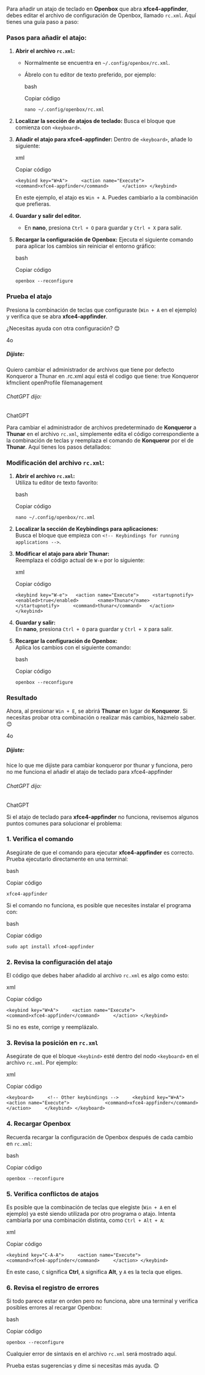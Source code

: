 

Para añadir un atajo de teclado en **Openbox** que abra **xfce4-appfinder**, debes editar el archivo de configuración de Openbox, llamado `rc.xml`. Aquí tienes una guía paso a paso:

### Pasos para añadir el atajo:

1.  **Abrir el archivo `rc.xml`:**
    
    -   Normalmente se encuentra en `~/.config/openbox/rc.xml`.
    -   Ábrelo con tu editor de texto preferido, por ejemplo:
        
        bash
        
        Copiar código
        
        `nano ~/.config/openbox/rc.xml`
    
2.  **Localizar la sección de atajos de teclado:** Busca el bloque que comienza con `<keyboard>`.
    
3.  **Añadir el atajo para xfce4-appfinder:** Dentro de `<keyboard>`, añade lo siguiente:
    
    xml
    
    Copiar código
    
    `<keybind key="W+A">     <action name="Execute">         <command>xfce4-appfinder</command>     </action> </keybind>`
    
    En este ejemplo, el atajo es `Win + A`. Puedes cambiarlo a la combinación que prefieras.
    
4.  **Guardar y salir del editor.**
    
    -   En **nano**, presiona `Ctrl + O` para guardar y `Ctrl + X` para salir.
5.  **Recargar la configuración de Openbox:** Ejecuta el siguiente comando para aplicar los cambios sin reiniciar el entorno gráfico:
    
    bash
    
    Copiar código
    
    `openbox --reconfigure`
    

### Prueba el atajo

Presiona la combinación de teclas que configuraste (`Win + A` en el ejemplo) y verifica que se abra **xfce4-appfinder**.

¿Necesitas ayuda con otra configuración? 😊

4o

##### Dijiste:

Quiero cambiar el administrador de archivos que tiene por defecto Konqueror a Thunar en .rc.xml aquí está el codigo que tiene: <!-- Keybindings for running applications --> <keybind key="W-e"> <action name="Execute"> <startupnotify> <enabled>true</enabled> <name>Konqueror</name> </startupnotify> <command>kfmclient openProfile filemanagement</command> </action> </keybind>

###### ChatGPT dijo:

ChatGPT

Para cambiar el administrador de archivos predeterminado de **Konqueror** a **Thunar** en el archivo `rc.xml`, simplemente edita el código correspondiente a la combinación de teclas y reemplaza el comando de **Konqueror** por el de **Thunar**. Aquí tienes los pasos detallados:

### Modificación del archivo `rc.xml`:

1.  **Abrir el archivo `rc.xml`:**  
    Utiliza tu editor de texto favorito:
    
    bash
    
    Copiar código
    
    `nano ~/.config/openbox/rc.xml`
    
2.  **Localizar la sección de Keybindings para aplicaciones:**  
    Busca el bloque que empieza con `<!-- Keybindings for running applications -->`.
    
3.  **Modificar el atajo para abrir Thunar:**  
    Reemplaza el código actual de `W-e` por lo siguiente:
    
    xml
    
    Copiar código
    
    `<keybind key="W-e">   <action name="Execute">     <startupnotify>       <enabled>true</enabled>       <name>Thunar</name>     </startupnotify>     <command>thunar</command>   </action> </keybind>`
    
4.  **Guardar y salir:**  
    En **nano**, presiona `Ctrl + O` para guardar y `Ctrl + X` para salir.
    
5.  **Recargar la configuración de Openbox:**  
    Aplica los cambios con el siguiente comando:
    
    bash
    
    Copiar código
    
    `openbox --reconfigure`
    

### Resultado

Ahora, al presionar `Win + E`, se abrirá **Thunar** en lugar de **Konqueror**. Si necesitas probar otra combinación o realizar más cambios, házmelo saber. 😊

4o

##### Dijiste:

hice lo que me dijiste para cambiar konqueror por thunar y funciona, pero no me funciona el añadir el atajo de teclado para xfce4-appfinder

###### ChatGPT dijo:

ChatGPT

Si el atajo de teclado para **xfce4-appfinder** no funciona, revisemos algunos puntos comunes para solucionar el problema:

### 1\. **Verifica el comando**

Asegúrate de que el comando para ejecutar **xfce4-appfinder** es correcto. Prueba ejecutarlo directamente en una terminal:

bash

Copiar código

`xfce4-appfinder`

Si el comando no funciona, es posible que necesites instalar el programa con:

bash

Copiar código

`sudo apt install xfce4-appfinder`

### 2\. **Revisa la configuración del atajo**

El código que debes haber añadido al archivo `rc.xml` es algo como esto:

xml

Copiar código

`<keybind key="W+A">     <action name="Execute">         <command>xfce4-appfinder</command>     </action> </keybind>`

Si no es este, corrige y reemplázalo.

### 3\. **Revisa la posición en `rc.xml`**

Asegúrate de que el bloque `<keybind>` esté dentro del nodo `<keyboard>` en el archivo `rc.xml`. Por ejemplo:

xml

Copiar código

`<keyboard>     <!-- Other keybindings -->     <keybind key="W+A">         <action name="Execute">             <command>xfce4-appfinder</command>         </action>     </keybind> </keyboard>`

### 4\. **Recargar Openbox**

Recuerda recargar la configuración de Openbox después de cada cambio en `rc.xml`:

bash

Copiar código

`openbox --reconfigure`

### 5\. **Verifica conflictos de atajos**

Es posible que la combinación de teclas que elegiste (`Win + A` en el ejemplo) ya esté siendo utilizada por otro programa o atajo. Intenta cambiarla por una combinación distinta, como `Ctrl + Alt + A`:

xml

Copiar código

`<keybind key="C-A-A">     <action name="Execute">         <command>xfce4-appfinder</command>     </action> </keybind>`

En este caso, `C` significa **Ctrl**, `A` significa **Alt**, y `A` es la tecla que eliges.

### 6\. **Revisa el registro de errores**

Si todo parece estar en orden pero no funciona, abre una terminal y verifica posibles errores al recargar Openbox:

bash

Copiar código

`openbox --reconfigure`

Cualquier error de sintaxis en el archivo `rc.xml` será mostrado aquí.

Prueba estas sugerencias y dime si necesitas más ayuda. 😊


